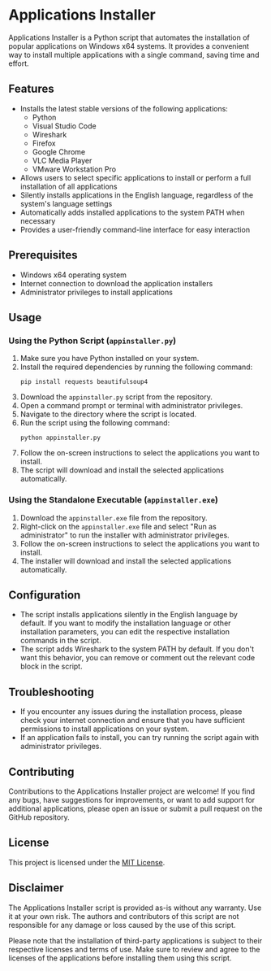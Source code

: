 # Applications Installer

Applications Installer is a Python script that automates the installation of popular applications on Windows x64 systems. It provides a convenient way to install multiple applications with a single command, saving time and effort.

## Features

- Installs the latest stable versions of the following applications:
  - Python
  - Visual Studio Code
  - Wireshark
  - Firefox
  - Google Chrome
  - VLC Media Player
  - VMware Workstation Pro
- Allows users to select specific applications to install or perform a full installation of all applications
- Silently installs applications in the English language, regardless of the system's language settings
- Automatically adds installed applications to the system PATH when necessary
- Provides a user-friendly command-line interface for easy interaction

## Prerequisites

- Windows x64 operating system
- Internet connection to download the application installers
- Administrator privileges to install applications

## Usage

### Using the Python Script (`appinstaller.py`)

1. Make sure you have Python installed on your system.
2. Install the required dependencies by running the following command:
   ```
   pip install requests beautifulsoup4
   ```
3. Download the `appinstaller.py` script from the repository.
4. Open a command prompt or terminal with administrator privileges.
5. Navigate to the directory where the script is located.
6. Run the script using the following command:
   ```
   python appinstaller.py
   ```
7. Follow the on-screen instructions to select the applications you want to install.
8. The script will download and install the selected applications automatically.

### Using the Standalone Executable (`appinstaller.exe`)

1. Download the `appinstaller.exe` file from the repository.
2. Right-click on the `appinstaller.exe` file and select "Run as administrator" to run the installer with administrator privileges.
3. Follow the on-screen instructions to select the applications you want to install.
4. The installer will download and install the selected applications automatically.

## Configuration

- The script installs applications silently in the English language by default. If you want to modify the installation language or other installation parameters, you can edit the respective installation commands in the script.
- The script adds Wireshark to the system PATH by default. If you don't want this behavior, you can remove or comment out the relevant code block in the script.

## Troubleshooting

- If you encounter any issues during the installation process, please check your internet connection and ensure that you have sufficient permissions to install applications on your system.
- If an application fails to install, you can try running the script again with administrator privileges.

## Contributing

Contributions to the Applications Installer project are welcome! If you find any bugs, have suggestions for improvements, or want to add support for additional applications, please open an issue or submit a pull request on the GitHub repository.

## License

This project is licensed under the [MIT License](LICENSE).

## Disclaimer

The Applications Installer script is provided as-is without any warranty. Use it at your own risk. The authors and contributors of this script are not responsible for any damage or loss caused by the use of this script.

Please note that the installation of third-party applications is subject to their respective licenses and terms of use. Make sure to review and agree to the licenses of the applications before installing them using this script.
